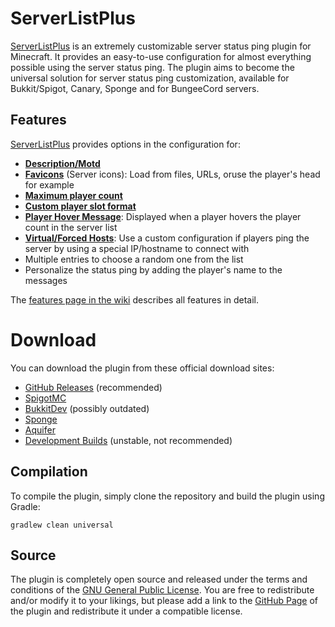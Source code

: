 # ServerListPlus

[ServerListPlus](http://git.io/slp) is an extremely customizable server status ping plugin for Minecraft. It provides an easy-to-use configuration for almost everything possible using the server status ping. The plugin aims to become the universal solution for server status ping customization, available for Bukkit/Spigot, Canary, Sponge and for BungeeCord servers.

## Features
[ServerListPlus](https://git.io/slp) provides options in the configuration for:

- [**Description/Motd**](https://github.com/Minecrell/ServerListPlus/wiki/Status-Configuration#descriptions)
- [**Favicons**](https://github.com/Minecrell/ServerListPlus/wiki/Favicons) (Server icons): Load from files, URLs, oruse the player's head for example
- [**Maximum player count**](https://github.com/Minecrell/ServerListPlus/wiki/Status-Configuration#player-count)
- [**Custom player slot format**](https://github.com/Minecrell/ServerListPlus/wiki/Player-Slots)
- [**Player Hover Message**](https://github.com/Minecrell/ServerListPlus/wiki/Status-Configuration#player-hover-messages): Displayed when a player hovers the player count in the server list
- [**Virtual/Forced Hosts**](https://github.com/Minecrell/ServerListPlus/wiki/Virtual-Hosts): Use a custom configuration if players ping the server by using a special IP/hostname to connect with
- Multiple entries to choose a random one from the list
- Personalize the status ping by adding the player's name to the messages

The [features page in the wiki](https://github.com/Minecrell/ServerListPlus/wiki/Features) describes all features in detail.

# Download
You can download the plugin from these official download sites:
- [GitHub Releases](http://git.io/slp-releases) (recommended)
- [SpigotMC](http://www.spigotmc.org/resources/serverlistplus.241/)
- [BukkitDev](http://dev.bukkit.org/bukkit-plugins/serverlistplus/) (possibly outdated)
- [Sponge](https://forums.spongepowered.org/t/7520?u=minecrell)
- [Aquifer](https://aquifermc.org/resources/serverlistplus.10/)
- [Development Builds](https://ci.codemc.org/job/Minecrell/job/ServerListPlus/) (unstable, not recommended)

## Compilation
To compile the plugin, simply clone the repository and build the plugin using Gradle:
```
gradlew clean universal
```

## Source
The plugin is completely open source and released under the terms and conditions of the [GNU General Public License](http://www.gnu.org/licenses/gpl-3.0). You are free to redistribute and/or modify it to your likings, but please add a link to the [GitHub Page](http://git.io/slp) of the plugin and redistribute it under a compatible license.
